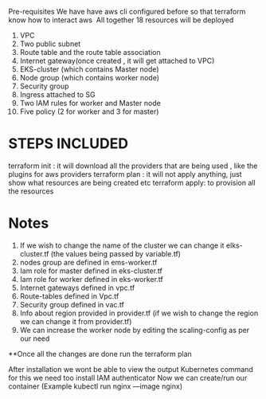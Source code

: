 Pre-requisites
We have have aws cli configured before so that terraform know how to interact aws  All together 18 resources will be deployed

1. VPC
2. Two public subnet
3. Route table and the route table association
4. Internet gateway(once created , it will get attached to VPC)
5. EKS-cluster (which contains Master node)
6. Node group (which contains worker node)
7. Security group
8. Ingress attached to SG
9. Two IAM rules for worker and Master node
10.  Five policy (2 for worker and 3 for master)

STEPS INCLUDED
=============

terraform init : it will download all the providers that are being used , like the plugins for aws providers
terraform plan : it will not apply anything, just show what resources are being created etc
terraform  apply: to provision all the resources



Notes
======
1. If we wish to change the name of the cluster we can change it elks-cluster.tf (the values being passed by variable.tf)
2. nodes group are defined in ems-worker.tf
3. Iam role for master defined in eks-cluster.tf
4. Iam role for worker defined in eks-worker.tf
5. Internet gateways defined in  vpc.tf
6. Route-tables defined in Vpc.tf
7. Security group defined in vac.tf
8. Info about region provided in provider.tf (if we wish to change the region we can change it from provider.tf)
9. We can increase the worker node by editing the scaling-config as per our need

**Once all the changes are done run the terraform plan

After installation we wont be able to view the output Kubernetes command for this we need too install IAM authenticator 
Now we can create/run our container (Example kubectl run nginx —image nginx)


